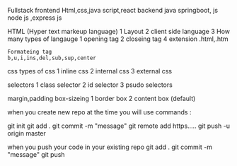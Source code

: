 Fullstack 
  frontend  Html,css,java script,react 
  backend java springboot, js node js ,express js 

HTML (Hyper text markeup language)
   1 Layout 
   2 client side language
   3 How many types of langauge 
        1 opening tag 
        2 closeing tag 
   4 extension 
       .html,.htm
    
    Formateing tag 
    b,u,i,ins,del,sub,sup,center

css 
types of css 
 1 inline css 
 2 internal css 
 3 external css 

selectors 
 1 class selector 
 2 id selector 
 3 psudo selectors

margin,padding 
box-sizeing 
  1 border box 
  2 content box (default)
    


when you create new repo at the time you will use commands :

git init 
git add .
git commit -m "message"
git remote add https..... 
git push -u origin master 


when you push your code in your existing repo 
git add .
git commit -m "message"
git push 